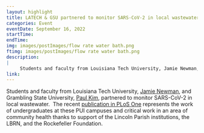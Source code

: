 ```yaml
---
layout: highlight
title: LATECH & GSU partnered to monitor SARS-CoV-2 in local wastewater
categories: Event
eventDate: September 16, 2022
startTime:
endTime:
img: images/postImages/flow rate water bath.png
ftimg: images/postImages/flow rate water bath.png
description:
|
     Students and faculty from Louisiana Tech University, Jamie Newman, and Grambling State University, Paul Kim, partnered to monitor SARS-CoV-2 in local wastewater.  The recent publication in PLoS One represents the work of undergraduates at these PUI campuses and critical work in an area of community health thanks to support of the Lincoln Parish institutions, the LBRN, and the Rockefeller Foundation.
link: 
---
```

Students and faculty from Louisiana Tech University, [Jamie Newman][2], and Grambling State University, [Paul Kim][1], partnered to monitor SARS-CoV-2 in local wastewater.  The recent [publication in PLoS One][3] represents the work of undergraduates at these PUI campuses and critical work in an area of community health thanks to support of the Lincoln Parish institutions, the LBRN, and the Rockefeller Foundation.

[1]: https://lbrn.lsu.edu/people.html
[2]: https://lbrn.lsu.edu/pis/Newman_Jamie.html
[3]: https://journals.plos.org/plosone/article?id=10.1371/journal.pone.0270385
